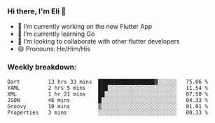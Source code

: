 ### Hi there, I'm Eli 👋
- 🔭 I’m currently working on the new Flutter App
- 🌱 I’m currently learning Go
- 🦄 I’m looking to collaborate with other flutter developers
- 😄 Pronouns: He/Him/His

### Weekly breakdown:
<!--START_SECTION:waka-->

```text
Dart         13 hrs 33 mins  ██████████████████▓░░░░░░   75.06 %
YAML         2 hrs 5 mins    ███░░░░░░░░░░░░░░░░░░░░░░   11.54 %
XML          1 hr 21 mins    ██░░░░░░░░░░░░░░░░░░░░░░░   07.50 %
JSON         46 mins         █░░░░░░░░░░░░░░░░░░░░░░░░   04.33 %
Groovy       10 mins         ▒░░░░░░░░░░░░░░░░░░░░░░░░   01.01 %
Properties   3 mins          ░░░░░░░░░░░░░░░░░░░░░░░░░   00.33 %
```

<!--END_SECTION:waka-->
